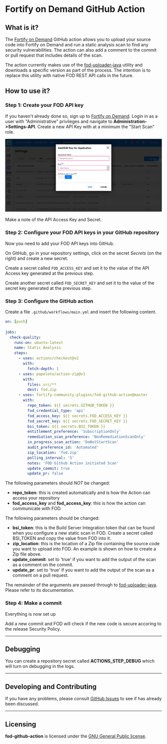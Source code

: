 # Fortify on Demand GitHub Action

## What is it?

The [Fortify on Demand](https://www.microfocus.com/en-us/products/application-security-testing/overview) GitHub action 
allows you to upload your source code into Fortify on Demand and run a static analysis scan to find any security 
vulnerabilities. The action can also add a comment to the commit or pull request that includes details of the 
scan.  

The action currently makes use of the [fod-uploader-java](https://github.com/fod-dev/fod-uploader-java) utility and downloads a
specific version as part of the process. The intention is to replace this utility with native FOD REST API calls in
the future.

## How to use it?

### Step 1: Create your FOD API key

If you haven't already done so, sign up to [Fortify on Demand](https://www.microfocus.com/en-us/products/application-security-testing/free-trial).
Login in as a user with "Administrative" privileges and navigate to **Administration->Settings-API**.
Create a new API Key with at a minimum the "Start Scan" role.

![Example](img/create-api-key.png) 

Make a note of the API Access Key and Secret.

### Step 2: Configure your FOD API keys in your GitHub repository

Now you need to add your FOD API keys into GitHub.

On GitHub, go in your repository settings, click on the secret *Secrets* (on the right) and create a new secret.

Create a secret called `FOD_ACCESS_KEY` and set it to the value of the API Access key generated at the previous step.

Create another secret called `FOD_SECRET_KEY` and set it to the value of the secret key generated at the previous step.

### Step 3: Configure the GitHub action

Create a file `.github/workflows/main.yml` and insert the following content.

```yaml
on: [push]

jobs:
  check-quality:
    runs-on: ubuntu-latest
    name: Static Analysis
    steps:
      - uses: actions/checkout@v2
        with:
          fetch-depth: 1
      - uses: papeloto/action-zip@v1
        with:
          files: src/**
          dest: fod.zip
      - uses: fortify-community-plugins/fod-github-action@master
        with:
          repo_token: ${{ secrets.GITHUB_TOKEN }}
          fod_credential_type: 'api'
          fod_access_key: ${{ secrets.FOD_ACCESS_KEY }}
          fod_secret_key: ${{ secrets.FOD_SECRET_KEY }}
          bsi_token: ${{ secrets.BSI_TOKEN }}
          entitlement_preference: 'SubscriptionOnly'
          remediation_scan_preference: 'NonRemediationScanOnly'
          in_progress_scan_action: 'DoNotStartScan'
          audit_preference_id: 'Automated'
          zip_location: 'fod.zip'
          polling_interval: '5'
          notes: 'FOD Github Action initiated Scan'
          update_commit: true
          update_pr: false
```

The following parameters should *NOT* be changed:

 * **repo_token**: this is created automatically and is how the Action can access your repository
 * **fod_access_key** and **fod_access_key**: this is how the action can communicate with FOD.

The following parameters should be changed:

 * **bsi_token**: this is the Build Server Integration token that can be found when you configure a new static scan in FOD. Create a secret called BSI_TOKEN and copy the value from FOD into it.
 * **zip_location**: this is the location of a Zip file containing the source code you want to upload into FOD. An example is shown on how to create a Zip file above.
 * **update_commit**: set to 'true' if you want to add the output of the scan as a comment on the commit.
 * **update_pr**: set to 'true' if you want to add the output of the scan as a comment on a pull request.
 
The remainder of the arguments are passed through to [fod-uploader-java](https://github.com/fod-dev/fod-uploader-java).
Please refer to its documentation.

### Step 4: Make a commit 

Everything is now set up

Add a new commit and FOD will check if the new code is secure accoring to the release Security Policy.

----------

## Debugging

You can create a repository secret called **ACTIONS_STEP_DEBUG** which will turn on debugging in the logs.

----------
 
## Developing and Contributing


If you have any problems, please consult [GitHub Issues](https://github.com/fortify-community-plugins/fod-github-action/issues)
to see if has already been discussed.

----------

## Licensing

**fod-github-action** is licensed under the [GNU General Public license](LICENSE).


